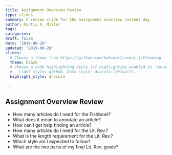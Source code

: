```yaml
---
title: Assignment Overview Review
type: slides
summary: A review slide for the assignment overview content day
author: Kurtis D. Miller
tags:
categories: 
draft: false
date: "2019-08-26"
updated: "2019-08-26"
slides:
  # Choose a theme from https://github.com/hakimel/reveal.js#theming
  theme: black
  # Choose a code highlighting style (if highlighting enabled in `params.toml`)
  #   Light style: github. Dark style: dracula (default).
  highlight_style: dracula

---
```


Assignment Overview Review
--------------------------

* How many articles do I need for the Fishbowl?
* What does it mean to annotate an article?
* How can I get help finding an article?
* How many articles do I need for the Lit. Rev.?
* What is the length requirement for the Lit. Rev.?
* Which style am I expected to follow?
* What are the two parts of my final Lit. Rev. grade?

